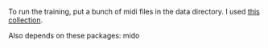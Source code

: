 To run the training, put a bunch of midi files in the data directory. I used [this collection](https://www.reddit.com/r/WeAreTheMusicMakers/comments/3ajwe4/the_largest_midi_collection_on_the_internet/).

Also depends on these packages:
mido